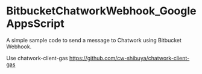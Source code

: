 # BitbucketChatworkWebhook_GoogleAppsScript
A simple sample code to send a message to Chatwork using Bitbucket Webhook.

Use chatwork-client-gas
https://github.com/cw-shibuya/chatwork-client-gas
